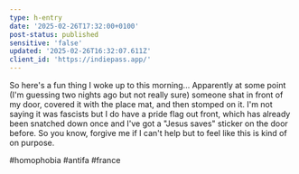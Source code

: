 ```yaml
---
type: h-entry
date: '2025-02-26T17:32:00+0100'
post-status: published
sensitive: 'false'
updated: '2025-02-26T16:32:07.611Z'
client_id: 'https://indiepass.app/'
---
```

So here's a fun thing I woke up to this morning... Apparently at some point (I'm guessing two nights ago but not really sure) someone shat in front of my door, covered it with the place mat, and then stomped on it. I'm not saying it was fascists but I do have a pride flag out front, which has already been snatched down once and I've got a "Jesus saves" sticker on the door before. So you know, forgive me if I can't help but to feel like this is kind of on purpose. 

#homophobia #antifa #france
